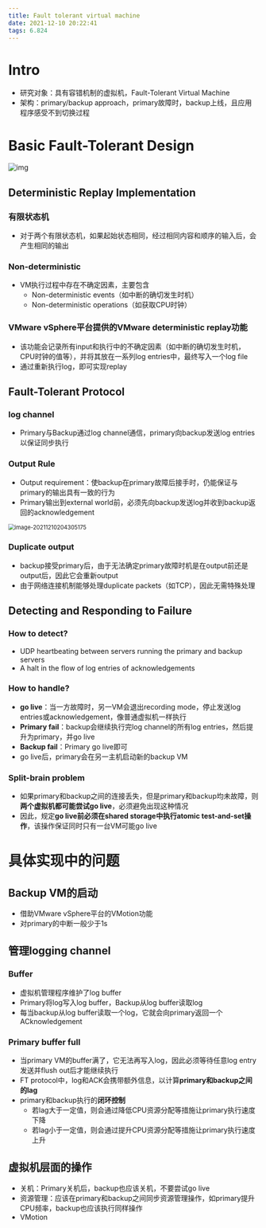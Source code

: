 ```yaml
---
title: Fault tolerant virtual machine
date: 2021-12-10 20:22:41
tags: 6.824
---
```


# Intro

- 研究对象：具有容错机制的虚拟机，Fault-Tolerant Virtual Machine
- 架构：primary/backup approach，primary故障时，backup上线，且应用程序感受不到切换过程

# Basic Fault-Tolerant Design

![img](https://img2020.cnblogs.com/blog/1616773/202008/1616773-20200814212404116-959184244.png)

## Deterministic Replay Implementation

### 有限状态机

- 对于两个有限状态机，如果起始状态相同，经过相同内容和顺序的输入后，会产生相同的输出

### Non-deterministic

- VM执行过程中存在不确定因素，主要包含
  - Non-deterministic events（如中断的确切发生时机）
  - Non-deterministic operations（如获取CPU时钟）

### VMware vSphere平台提供的VMware deterministic replay功能

- 该功能会记录所有input和执行中的不确定因素（如中断的确切发生时机，CPU时钟的值等），并将其放在一系列log entries中，最终写入一个log file
- 通过重新执行log，即可实现replay

## Fault-Tolerant Protocol

### log channel

- Primary与Backup通过log channel通信，primary向backup发送log entries以保证同步执行

### Output Rule

- Output requirement：使backup在primary故障后接手时，仍能保证与primary的输出具有一致的行为
- Primary输出到external world前，必须先向backup发送log并收到backup返回的acknowledgement

<img src="C:\Users\young\AppData\Roaming\Typora\typora-user-images\image-20211210204305175.png" alt="image-20211210204305175" style="zoom:80%;" />

### Duplicate output

- backup接受primary后，由于无法确定primary故障时机是在output前还是output后，因此它会重新output
- 由于网络连接机制能够处理duplicate packets（如TCP），因此无需特殊处理

## Detecting and Responding to Failure

### How to detect?

- UDP heartbeating between servers running the primary and backup servers
- A halt in the flow of log entries of acknowledgements

### How to handle?

- **go live**：当一方故障时，另一VM会退出recording mode，停止发送log entries或acknowledgement，像普通虚拟机一样执行
- **Primary fail**：backup会继续执行完log channel的所有log entries，然后提升为primary，并go live
- **Backup fail**：Primary go live即可
- go live后，primary会在另一主机启动新的backup VM

### Split-brain problem

- 如果primary和backup之间的连接丢失，但是primary和backup均未故障，则**两个虚拟机都可能尝试go live**，必须避免出现这种情况
- 因此，规定**go live前必须在shared storage中执行atomic test-and-set操作**，该操作保证同时只有一台VM可能go live

# 具体实现中的问题

## Backup VM的启动

- 借助VMware vSphere平台的VMotion功能
- 对primary的中断一般少于1s

## 管理logging channel

### Buffer

- 虚拟机管理程序维护了log buffer
- Primary将log写入log buffer，Backup从log buffer读取log
- 每当backup从log buffer读取一个log，它就会向primary返回一个ACknowledgement

### Primary buffer full

- 当primary VM的buffer满了，它无法再写入log，因此必须等待任意log entry发送并flush out后才能继续执行
- FT protocol中，log和ACK会携带额外信息，以计算**primary和backup之间的lag**
- primary和backup执行的**闭环控制**
  - 若lag大于一定值，则会通过降低CPU资源分配等措施让primary执行速度下降
  - 若lag小于一定值，则会通过提升CPU资源分配等措施让primary执行速度上升

## 虚拟机层面的操作

- 关机：Primary关机后，backup也应该关机，不要尝试go live
- 资源管理：应该在primary和backup之间同步资源管理操作，如primary提升CPU频率，backup也应该执行同样操作
- VMotion
